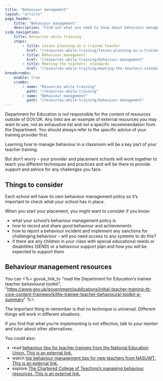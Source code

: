 ```yaml
---
title: "Behaviour management"
layout: "article"
page_header:
    title: "Behaviour management"
    description: "Find out what you need to know about behaviour management as part of your teacher training along with links to resources and tips for new teachers."
side_navigation:
    title: Resources while training
    steps:
        - title: Lesson planning as a trainee teacher 
          href: "/resources-while-training/lesson-planning-as-a-trainee-teacher"
        - title: Behaviour management 
          href: "/resources-while-training/behaviour-management"
        - title: Meeting the teachers' standards 
          href: "/resources-while-training/meeting-the-teachers-standards"
breadcrumbs: 
    enable: true
    crumbs: 
        - name: "Resources while training"
          path: "/resources-while-training"
        - name: "Behaviour management"
          path: "/resources-while-training/behaviour-management"
---
```


Department for Education is not responsible for the content of resources outside of GOV.UK. Any links are an example of external resources you may want to use, not an exhaustive list and not a specific recommendation from the Department. You should always refer to the specific advice of your training provider first.

Learning how to manage behaviour in a classroom will be a key part of your teacher training.

But don’t worry – your provider and placement schools will work together to teach you different techniques and practices and will be there to provide support and advice for any challenges you face.

## Things to consider
Each school will have its own behaviour management policy so it’s important to check what your school has in place.

When you start your placement, you might want to consider if you know:

- what your school’s behaviour management policy is
- how to record and share good behaviour and achievements
- how to report a behaviour incident and implement any sanctions for challenging behaviour – will you need access to any systems to do this?
- if there are any children in your class with special educational needs or disabilities (SEND) or a behaviour support plan and how you will be expected to support them

## Behaviour management resources
You can <%= govuk_link_to "read the Department for Education’s trainee teacher behavioural toolkit", "https://www.gov.uk/government/publications/initial-teacher-training-itt-core-content-framework/the-trainee-teacher-behavioural-toolkit-a-summary" %>.

The important thing to remember is that no technique is universal. Different things will work in different situations.

If you find that what you’re implementing is not effective, talk to your mentor and tutor about other alternatives.

You could also:

- read <a class="govuk-link" href="https://neu.org.uk/advice/member-groups/new-teachers/behaviour-tips-trainee-teachers">behaviour tips for teacher trainees from the National Education Union<span class="govuk-visually-hidden">. This is an external link.</span></a>
- watch <a class="govuk-link" href="https://www.nasuwt.org.uk/advice/student-hub/top-behaviour-management-tips-from-nqts.html">top behaviour management tips for new teachers from NASUWT<span class="govuk-visually-hidden">. This is an external link.</span></a>
- explore <a class="govuk-link" href="https://my.chartered.college/ecf_framework/ecf-standard-7-managing-behaviour/">The Chartered College of Teaching’s managing behaviour resources<span class="govuk-visually-hidden">. This is an external link.</span></a>


